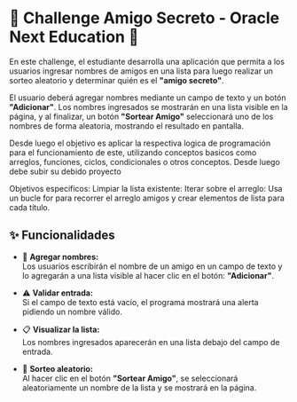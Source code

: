# 🎉 Challenge Amigo Secreto - Oracle Next Education 🎁

En este challenge, el estudiante desarrolla una aplicación que permita a los usuarios ingresar nombres de amigos en una lista para luego realizar un sorteo aleatorio y determinar quién es el **"amigo secreto"**.

El usuario deberá agregar nombres mediante un campo de texto y un botón **"Adicionar"**. Los nombres ingresados se mostrarán en una lista visible en la página, y al finalizar, un botón **"Sortear Amigo"** seleccionará uno de los nombres de forma aleatoria, mostrando el resultado en pantalla. 

Desde luego el objetivo es aplicar la respectiva logica de programación para el funcionamiento de este, utilizando conceptos basicos como arreglos, funciones, ciclos, condicionales o otros conceptos. Desde luego debe subir su debido proyecto 


Objetivos especificos: 
Limpiar la lista existente: 
Iterar sobre el arreglo: Usa un bucle for para recorrer el arreglo amigos y crear elementos de lista para cada título.


## ✨ Funcionalidades

- 📝 **Agregar nombres:**  
   Los usuarios escribirán el nombre de un amigo en un campo de texto y lo agregarán a una lista visible al hacer clic en el botón: **"Adicionar"**.

- ⚠️ **Validar entrada:**  
   Si el campo de texto está vacío, el programa mostrará una alerta pidiendo un nombre válido.

- 📋 **Visualizar la lista:**  
   Los nombres ingresados aparecerán en una lista debajo del campo de entrada.

- 🎲 **Sorteo aleatorio:**  
   Al hacer clic en el botón **"Sortear Amigo"**, se seleccionará aleatoriamente un nombre de la lista y se mostrará en la página.